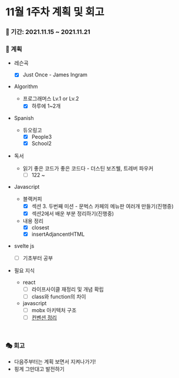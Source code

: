 # 11월 1주차 계획 및 회고

### 📆 기간: 2021.11.15 ~ 2021.11.21

### 📑 계획

- 레슨곡

  - [x] Just Once - James Ingram
- Algorithm

  - 프로그래머스 Lv.1 or Lv.2
    - [x] 하루에 1~2개
- Spanish
  - 듀오링고
    - [x] People3
    - [x] School2
- 독서
  - 읽기 좋은 코드가 좋은 코드다 - 더스틴 보즈웰, 트레버 파우커
    - [ ] 122 ~
- Javascript
  - 블랙커피
    - [x] 섹션 3. 두번째 미션 - 문벅스 카페의 메뉴판 여러개 만들기(진행중)
    - [x] 섹션2에서 배운 부분 정리하기(진행중)
  - 내용 정리
    - [x] closest
    - [x] insertAdjancentHTML
- svelte js
  - [ ] 기초부터 공부
- 필요 지식
  - react
    - [ ] 라이프사이클 재정리 및 개념 확립
    - [ ] class와 function의 차이
  - javascript
    - [ ] mobx 아키텍처 구조
    - [ ] [컨벤션 정리](https://angelplayer.tistory.com/111)

<br/>

### 🎭 회고

- 다음주부터는 계획 보면서 지켜나가기!
- 핑계 그만대고 발전하기
